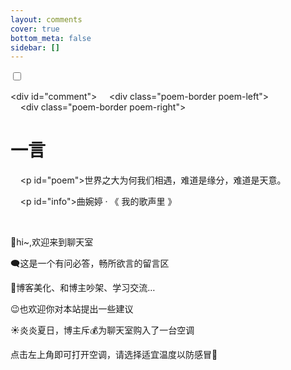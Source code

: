 ```yaml
---
layout: comments
cover: true
bottom_meta: false
sidebar: []
---
```


<link rel="stylesheet" href="https://fonts.googleapis.com/css?family=Roboto:300,400,500,700&display=swap" />   

<div id="chunk">
    <input type="checkbox" name="">
    <div id="kongtiao">
          <div id="root"></div>
    </div>
</div>

<script>!function (e) { function r(r) { for (var n, u, a = r[0], c = r[1], l = r[2], s = 0, p = []; s < a.length; s++)u = a[s], Object.prototype.hasOwnProperty.call(o, u) && o[u] && p.push(o[u][0]), o[u] = 0; for (n in c) Object.prototype.hasOwnProperty.call(c, n) && (e[n] = c[n]); for (f && f(r); p.length;)p.shift()(); return i.push.apply(i, l || []), t() } function t() { for (var e, r = 0; r < i.length; r++) { for (var t = i[r], n = !0, a = 1; a < t.length; a++) { var c = t[a]; 0 !== o[c] && (n = !1) } n && (i.splice(r--, 1), e = u(u.s = t[0])) } return e } var n = {}, o = { 1: 0 }, i = []; function u(r) { if (n[r]) return n[r].exports; var t = n[r] = { i: r, l: !1, exports: {} }; return e[r].call(t.exports, t, t.exports, u), t.l = !0, t.exports } u.e = function (e) { var r = [], t = o[e]; if (0 !== t) if (t) r.push(t[2]); else { var n = new Promise((function (r, n) { t = o[e] = [r, n] })); r.push(t[2] = n); var i, a = document.createElement("script"); a.charset = "utf-8", a.timeout = 120, u.nc && a.setAttribute("nonce", u.nc), a.src = function (e) { return u.p + "static/js/" + ({}[e] || e) + "." + { 3: "19833bb7" }[e] + ".chunk.js" }(e); var c = new Error; i = function (r) { a.onerror = a.onload = null, clearTimeout(l); var t = o[e]; if (0 !== t) { if (t) { var n = r && ("load" === r.type ? "missing" : r.type), i = r && r.target && r.target.src; c.message = "Loading chunk " + e + " failed.\n(" + n + ": " + i + ")", c.name = "ChunkLoadError", c.type = n, c.request = i, t[1](c) } o[e] = void 0 } }; var l = setTimeout((function () { i({ type: "timeout", target: a }) }), 12e4); a.onerror = a.onload = i, document.head.appendChild(a) } return Promise.all(r) }, u.m = e, u.c = n, u.d = function (e, r, t) { u.o(e, r) || Object.defineProperty(e, r, { enumerable: !0, get: t }) }, u.r = function (e) { "undefined" != typeof Symbol && Symbol.toStringTag && Object.defineProperty(e, Symbol.toStringTag, { value: "Module" }), Object.defineProperty(e, "__esModule", { value: !0 }) }, u.t = function (e, r) { if (1 & r && (e = u(e)), 8 & r) return e; if (4 & r && "object" == typeof e && e && e.__esModule) return e; var t = Object.create(null); if (u.r(t), Object.defineProperty(t, "default", { enumerable: !0, value: e }), 2 & r && "string" != typeof e) for (var n in e) u.d(t, n, function (r) { return e[r] }.bind(null, n)); return t }, u.n = function (e) { var r = e && e.__esModule ? function () { return e.default } : function () { return e }; return u.d(r, "a", r), r }, u.o = function (e, r) { return Object.prototype.hasOwnProperty.call(e, r) }, u.p = "/", u.oe = function (e) { throw console.error(e), e }; var a = this["webpackJsonpair-conditioner"] = this["webpackJsonpair-conditioner"] || [], c = a.push.bind(a); a.push = r, a = a.slice(); for (var l = 0; l < a.length; l++)r(a[l]); var f = c; t() }([])</script>

<div id="comment">
    <div class="poem-border poem-left"></div>
    <div class="poem-border poem-right"></div>
    <h1>一言</h1>
    <p id="poem">世界之大为何我们相遇，难道是缘分，难道是天意。</p>
    <p id="info">曲婉婷 · 《 我的歌声里 》</p>
  </div>
<p class="my_comment">
    👋hi~,欢迎来到聊天室
</p>
<p class="my_comment">
    🗨️这是一个有问必答，畅所欲言的留言区
</p>
<p class="my_comment">
    💌博客美化、和博主吵架、学习交流…
</p>
<p class="my_comment">
    😉也欢迎你对本站提出一些建议
</p>
<p class="my_comment">
    ☀️炎炎夏日，博主斥💰为聊天室购入了一台空调
</p>
<p class="my_comment">
    点击左上角即可打开空调，请选择适宜温度以防感冒🤧
</p>

















